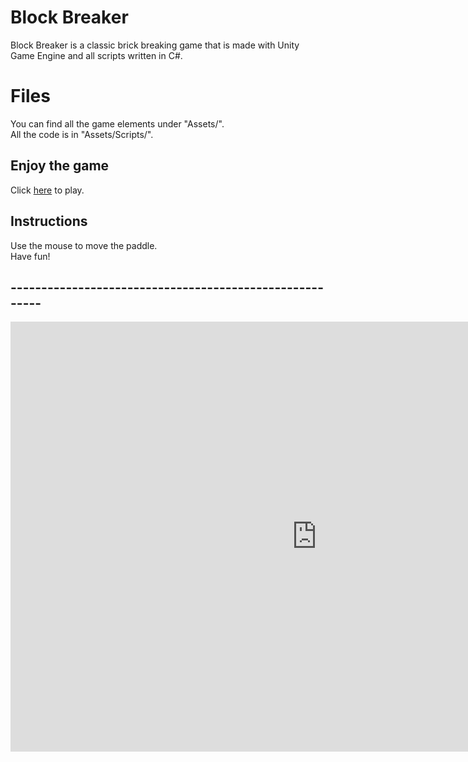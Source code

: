 #  Block Breaker
 Block Breaker is a classic brick breaking game that is made with Unity Game Engine and all scripts written in C#.
 
# Files
You can find all the game elements under "Assets/".  
All the code is in "Assets/Scripts/".



## Enjoy the game

Click [here](https://itch.io/embed-upload/2808553?color=333333)  to play.

## Instructions

Use the mouse to move the paddle.   
Have fun!

## --------------------------------------------------------

<iframe frameborder="0" src="https://itch.io/embed-upload/2808732?color=333333" allowfullscreen="" width="980" height="688"><a href="https://arikberen.itch.io/block-breaker">Play Block Breaker on itch.io</a></iframe>
